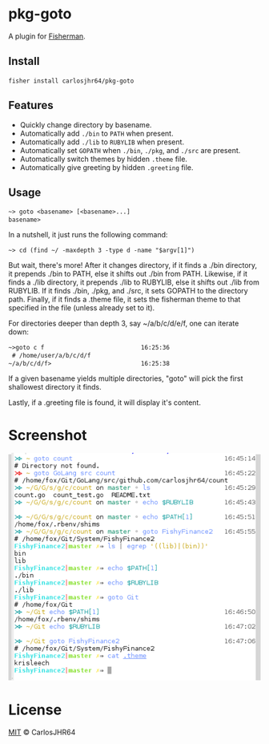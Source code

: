 # pkg-goto

A plugin for [Fisherman](http://fisherman.sh).

## Install

```fish
fisher install carlosjhr64/pkg-goto
```

## Features

* Quickly change directory by basename.
* Automatically add `./bin` to `PATH` when present.
* Automatically add `./lib` to `RUBYLIB` when present.
* Automatically set `GOPATH` when `./bin`, `./pkg`, and `./src` are present.
* Automatically switch themes by hidden `.theme` file.
* Automatically give greeting by hidden `.greeting` file.

## Usage

```fish
~> goto <basename> [<basename>...]
basename>
```

In a nutshell, it just runs the following command:

```fish
~> cd (find ~/ -maxdepth 3 -type d -name "$argv[1]")
```

But wait, there's more!  After it changes directory,
if it finds a ./bin directory, it prepends ./bin to PATH, else
it shifts out ./bin from PATH.
Likewise, if it finds a ./lib directory, it prepends ./lib to RUBYLIB, else
it shifts out ./lib from RUBYLIB.
If it finds ./bin, ./pkg, and ./src, it sets GOPATH to the directory path.
Finally, if it finds a .theme file, it sets the fisherman theme to that specified in the file
(unless already set to it).

For directories deeper than depth 3, say ~/a/b/c/d/e/f, one can iterate down:

```fish
~>goto c f                           16:25:36
 # /home/user/a/b/c/d/f
~/a/b/c/d/f>                         16:25:38
```

If a given basename yields multiple directories,
"goto" will pick the first shallowest directory it finds.

Lastly, if a .greeting file is found, it will display it's content.

# Screenshot

<p align="center">
<img src="goto.png">
</p>

# License

[MIT](http://opensource.org/licenses/MIT) © CarlosJHR64
